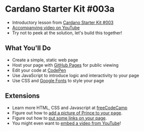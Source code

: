# Cardano Starter Kit #003a

- Introductory lesson from [Cardano Starter Kit #003](link)
- [Accompanying video on YouTube]()
- Try not to peek at the solution, let's build this together!

## What You'll Do

- Create a simple, static web page
- Host your page with [GitHub Pages](https://pages.github.com/) for public viewing
- Edit your code at [CodePen](https://codepen.io/)
- Use JavaScript to introduce logic and interactivity to your page
- Use CSS and [Google Fonts]() to style your page

## Extensions

- Learn more HTML, CSS and Javascript at [freeCodeCamp](https://www.freecodecamp.org/)
- Figure out how to [add a picture of Prince to your page](https://www.freecodecamp.org/learn/responsive-web-design/basic-html-and-html5/add-images-to-your-website).
- Figure out how to [put some links on your page](https://www.freecodecamp.org/learn/responsive-web-design/basic-html-and-html5/link-to-external-pages-with-anchor-elements).
- You might even want to [embed a video from YouTube](https://support.google.com/youtube/answer/171780?hl=en)!
